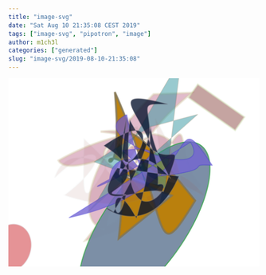 ```yaml
---
title: "image-svg"
date: "Sat Aug 10 21:35:08 CEST 2019"
tags: ["image-svg", "pipotron", "image"]
author: m1ch3l
categories: ["generated"]
slug: "image-svg/2019-08-10-21:35:08"
---
```


![](image.svg)
